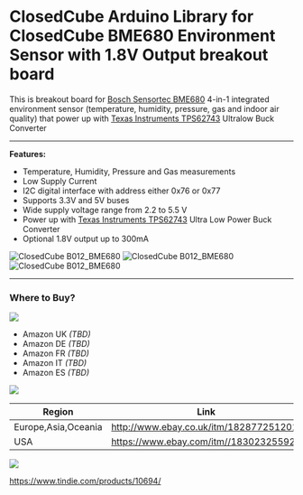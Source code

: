 ClosedCube Arduino Library for
ClosedCube BME680 Environment Sensor with 1.8V Output breakout board
================================================================================================================

This is breakout board for [Bosch Sensortec BME680](https://www.bosch-sensortec.com/bst/products/all_products/bme680)
 4-in-1 integrated environment sensor (temperature, humidity, pressure, gas and indoor air quality) that power up with [Texas Instruments TPS62743](http://www.ti.com/product/TPS62743) Ultralow Buck Converter

---

**Features:**
 - Temperature, Humidity, Pressure and Gas measurements
 - Low Supply Current
 - I2C digital interface with address either 0x76 or 0x77
 - Supports 3.3V and 5V buses
 - Wide supply voltage range from 2.2 to 5.5 V 
 - Power up with [Texas Instruments TPS62743](http://www.ti.com/product/TPS62743) Ultra Low Power Buck Converter
 - Optional 1.8V output up to 300mA
  
![ClosedCube B012_BME680](http://images.closedcube.uk/B013_BME680/B013_BME680_GitHub_Pic1.jpg)
![ClosedCube B012_BME680](http://images.closedcube.uk/B013_BME680/B013_BME680_GitHub_Pic2.jpg)
![ClosedCube B012_BME680](http://images.closedcube.uk/B013_BME680/B013_BME680_GitHub_Pic10.jpg)

----------
### Where to Buy?

[![](http://images.closedcube.uk/logo/github/amazon.png)](https://www.tindie.com/stores/closedcube/)

- Amazon UK *(TBD)*
- Amazon DE *(TBD)*
- Amazon FR *(TBD)*
- Amazon IT *(TBD)*
- Amazon ES *(TBD)*

[![](http://images.closedcube.uk/logo/github/ebay.gif)](http://www.ebay.co.uk/itm/182877251201)

| Region  | Link |
| ------------- | ------------- |
| Europe,Asia,Oceania | http://www.ebay.co.uk/itm/182877251201  |
| USA  | https://www.ebay.com/itm//183023255923 |


[![](http://images.closedcube.uk/logo/github/tindie.png)](https://www.tindie.com/stores/closedcube/)

https://www.tindie.com/products/10694/
